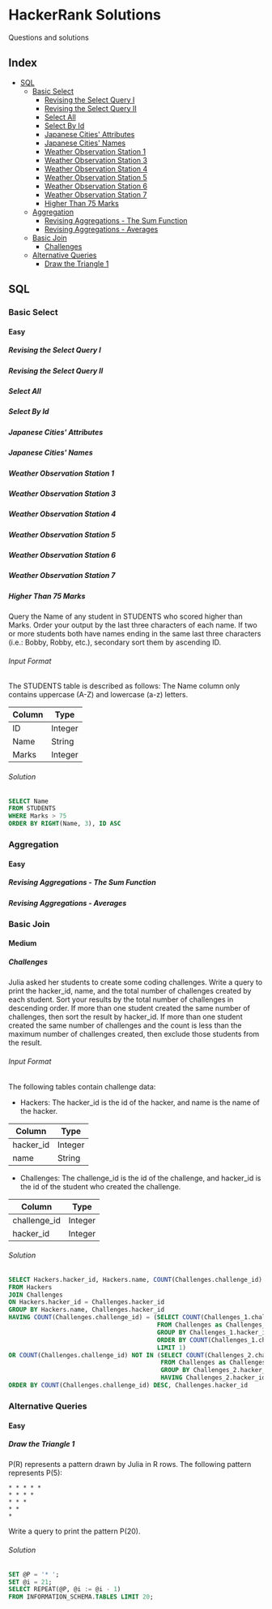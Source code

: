 # HackerRank Solutions
Questions and solutions
## Index
- [SQL](#sql)
  - [Basic Select](#basic-select)
    - [Revising the Select Query I](#revising-the-select-query-i)
    - [Revising the Select Query II](#revising-the-select-query-ii)
    - [Select All](#select-all)
    - [Select By Id](#select-by-id)
    - [Japanese Cities' Attributes](#japanese-cities-attributes)
    - [Japanese Cities' Names](#japanese-cities-names)
    - [Weather Observation Station 1](#weather-observation-station-1)
    - [Weather Observation Station 3](#weather-observation-station-3)
    - [Weather Observation Station 4](#weather-observation-station-4)
    - [Weather Observation Station 5](#weather-observation-station-5)
    - [Weather Observation Station 6](#weather-observation-station-6)
    - [Weather Observation Station 7](#weather-observation-station-7)
    - [Higher Than 75 Marks](#higher-than-75-marks)
  - [Aggregation](#aggregation)
    - [Revising Aggregations - The Sum Function](#revising-aggregations-\--the-sum-function)
    - [Revising Aggregations - Averages](#revising-aggregations-\--averages)
  - [Basic Join](#basic-join)
    - [Challenges](#challenges)
  - [Alternative Queries](#alternative-queries)
    - [Draw the Triangle 1](#draw-the-triangle-1)
  
## SQL
### Basic Select
#### Easy
##### Revising the Select Query I
##### Revising the Select Query II
##### Select All
##### Select By Id
##### Japanese Cities' Attributes
##### Japanese Cities' Names
##### Weather Observation Station 1
##### Weather Observation Station 3
##### Weather Observation Station 4
##### Weather Observation Station 5
##### Weather Observation Station 6
##### Weather Observation Station 7
##### Higher Than 75 Marks

Query the Name of any student in STUDENTS who scored higher than  Marks. Order your output by the last three characters of each name. If two or more students both have names ending in the same last three characters (i.e.: Bobby, Robby, etc.), secondary sort them by ascending ID.

###### Input Format
The STUDENTS table is described as follows:  The Name column only contains uppercase (A-Z) and lowercase (a-z) letters.

| Column      | Type        |  
| ----------- | ----------- |
| ID          | Integer     |
| Name        | String      |
| Marks       | Integer     |

###### Solution
```SQL
SELECT Name
FROM STUDENTS
WHERE Marks > 75
ORDER BY RIGHT(Name, 3), ID ASC
```
### Aggregation
#### Easy
##### Revising Aggregations - The Sum Function
##### Revising Aggregations - Averages

### Basic Join
#### Medium
##### Challenges

Julia asked her students to create some coding challenges. Write a query to print the hacker_id, name, and the total number of challenges created by each student. Sort your results by the total number of challenges in descending order. If more than one student created the same number of challenges, then sort the result by hacker_id. If more than one student created the same number of challenges and the count is less than the maximum number of challenges created, then exclude those students from the result.

###### Input Format

The following tables contain challenge data:
- Hackers: The hacker_id is the id of the hacker, and name is the name of the hacker.

| Column      | Type        |  
| ----------- | ----------- |
| hacker_id   | Integer     |
| name        | String      |

- Challenges: The challenge_id is the id of the challenge, and hacker_id is the id of the student who created the challenge.

| Column       | Type        |
| -----------  | ----------- |
| challenge_id | Integer     |
| hacker_id    | Integer     |

###### Solution

```SQL
SELECT Hackers.hacker_id, Hackers.name, COUNT(Challenges.challenge_id)
FROM Hackers
JOIN Challenges 
ON Hackers.hacker_id = Challenges.hacker_id
GROUP BY Hackers.name, Challenges.hacker_id
HAVING COUNT(Challenges.challenge_id) = (SELECT COUNT(Challenges_1.challenge_id)
                                         FROM Challenges as Challenges_1
                                         GROUP BY Challenges_1.hacker_id
                                         ORDER BY COUNT(Challenges_1.challenge_id) DESC 
                                         LIMIT 1)
OR COUNT(Challenges.challenge_id) NOT IN (SELECT COUNT(Challenges_2.challenge_id)
                                          FROM Challenges as Challenges_2
                                          GROUP BY Challenges_2.hacker_id
                                          HAVING Challenges_2.hacker_id <> Challenges.hacker_id)
ORDER BY COUNT(Challenges.challenge_id) DESC, Challenges.hacker_id
```

### Alternative Queries
#### Easy
##### Draw the Triangle 1
P(R) represents a pattern drawn by Julia in R rows. The following pattern represents P(5):
```
* * * * * 
* * * * 
* * * 
* * 
*
```

Write a query to print the pattern P(20).

###### Solution

```SQL
SET @P = '* ';
SET @i = 21;
SELECT REPEAT(@P, @i := @i - 1)
FROM INFORMATION_SCHEMA.TABLES LIMIT 20;
```
